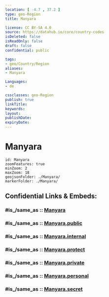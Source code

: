```yaml
---
location: [ -4.7 , 37.2 ] 
type: geo-Region
title: Manyara

license: CC BY-SA 4.0
source: https://datahub.io/core/country-codes
isDeleted: false
isReadOnly: false
draft: false
confidential: public

tags:
- geo/Country/Region
aliases:
- Manyara

Languages:
- de

cssclasses: geo-Region
publish: true
linkTitle: 
keywords: 
layout: 
publishDate: 
expiryDate: 
---
```


# Manyara

```leaflet
id: Manyara
zoomFeatures: true 
minZoom: 2 
maxZoom: 18
geojsonFolder: ./Manyara/
markerFolder: ./Manyara/
```


## Confidential Links & Embeds: 

### #is_/same_as :: [Manyara](/_Standards/Earth/Continent/Africa/Africa~East/Tanzania/regions~Tanzania/Manyara.md) 

### #is_/same_as :: [Manyara.public](/_public/Earth/Continent/Africa/Africa~East/Tanzania/regions~Tanzania/Manyara.public.md) 

### #is_/same_as :: [Manyara.internal](/_internal/Earth/Continent/Africa/Africa~East/Tanzania/regions~Tanzania/Manyara.internal.md) 

### #is_/same_as :: [Manyara.protect](/_protect/Earth/Continent/Africa/Africa~East/Tanzania/regions~Tanzania/Manyara.protect.md) 

### #is_/same_as :: [Manyara.private](/_private/Earth/Continent/Africa/Africa~East/Tanzania/regions~Tanzania/Manyara.private.md) 

### #is_/same_as :: [Manyara.personal](/_personal/Earth/Continent/Africa/Africa~East/Tanzania/regions~Tanzania/Manyara.personal.md) 

### #is_/same_as :: [Manyara.secret](/_secret/Earth/Continent/Africa/Africa~East/Tanzania/regions~Tanzania/Manyara.secret.md)

